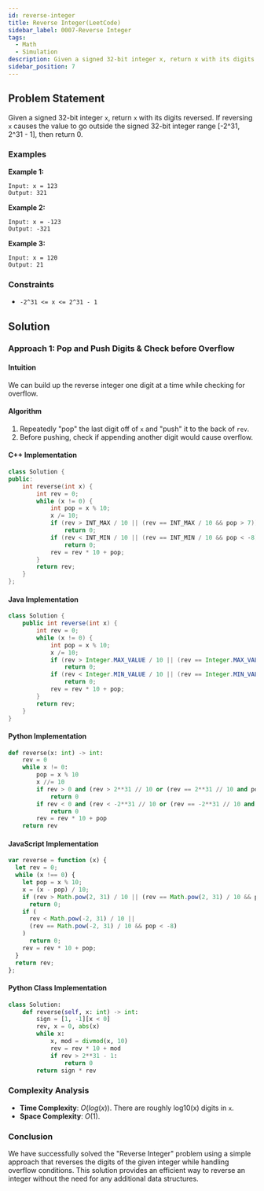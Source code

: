 ```yaml
---
id: reverse-integer
title: Reverse Integer(LeetCode)
sidebar_label: 0007-Reverse Integer
tags:
  - Math
  - Simulation
description: Given a signed 32-bit integer x, return x with its digits reversed. If reversing x causes the value to go outside the signed 32-bit integer range [-2^31, 2^31 - 1], then return 0.
sidebar_position: 7
---
```


## Problem Statement

Given a signed 32-bit integer `x`, return `x` with its digits reversed. If reversing `x` causes the value to go outside the signed 32-bit integer range [-2^31, 2^31 - 1], then return 0.

### Examples

**Example 1:**

```
Input: x = 123
Output: 321
```

**Example 2:**

```
Input: x = -123
Output: -321
```

**Example 3:**

```
Input: x = 120
Output: 21
```

### Constraints

- `-2^31 <= x <= 2^31 - 1`

## Solution

### Approach 1: Pop and Push Digits & Check before Overflow

#### Intuition

We can build up the reverse integer one digit at a time while checking for overflow.

#### Algorithm

1. Repeatedly "pop" the last digit off of `x` and "push" it to the back of `rev`.
2. Before pushing, check if appending another digit would cause overflow.

#### C++ Implementation

```cpp
class Solution {
public:
    int reverse(int x) {
        int rev = 0;
        while (x != 0) {
            int pop = x % 10;
            x /= 10;
            if (rev > INT_MAX / 10 || (rev == INT_MAX / 10 && pop > 7))
                return 0;
            if (rev < INT_MIN / 10 || (rev == INT_MIN / 10 && pop < -8))
                return 0;
            rev = rev * 10 + pop;
        }
        return rev;
    }
};
```

#### Java Implementation

```java
class Solution {
    public int reverse(int x) {
        int rev = 0;
        while (x != 0) {
            int pop = x % 10;
            x /= 10;
            if (rev > Integer.MAX_VALUE / 10 || (rev == Integer.MAX_VALUE / 10 && pop > 7))
                return 0;
            if (rev < Integer.MIN_VALUE / 10 || (rev == Integer.MIN_VALUE / 10 && pop < -8))
                return 0;
            rev = rev * 10 + pop;
        }
        return rev;
    }
}
```

#### Python Implementation

```python
def reverse(x: int) -> int:
    rev = 0
    while x != 0:
        pop = x % 10
        x //= 10
        if rev > 0 and (rev > 2**31 // 10 or (rev == 2**31 // 10 and pop > 7)):
            return 0
        if rev < 0 and (rev < -2**31 // 10 or (rev == -2**31 // 10 and pop < -8)):
            return 0
        rev = rev * 10 + pop
    return rev
```

#### JavaScript Implementation

```javascript
var reverse = function (x) {
  let rev = 0;
  while (x !== 0) {
    let pop = x % 10;
    x = (x - pop) / 10;
    if (rev > Math.pow(2, 31) / 10 || (rev == Math.pow(2, 31) / 10 && pop > 7))
      return 0;
    if (
      rev < Math.pow(-2, 31) / 10 ||
      (rev == Math.pow(-2, 31) / 10 && pop < -8)
    )
      return 0;
    rev = rev * 10 + pop;
  }
  return rev;
};
```

#### Python Class Implementation

```python
class Solution:
    def reverse(self, x: int) -> int:
        sign = [1, -1][x < 0]
        rev, x = 0, abs(x)
        while x:
            x, mod = divmod(x, 10)
            rev = rev * 10 + mod
            if rev > 2**31 - 1:
                return 0
        return sign * rev
```

### Complexity Analysis

- **Time Complexity**: $O(log(x))$. There are roughly log10(x) digits in `x`.
- **Space Complexity**: $O(1)$.

### Conclusion

We have successfully solved the "Reverse Integer" problem using a simple approach that reverses the digits of the given integer while handling overflow conditions. This solution provides an efficient way to reverse an integer without the need for any additional data structures.

```

```
